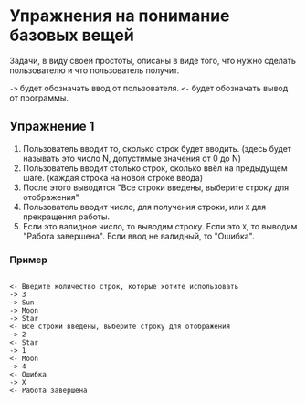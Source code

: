 # Упражнения на понимание базовых вещей

Задачи, в виду своей простоты, описаны в виде того, что нужно сделать пользователю и что пользователь получит.

`->` будет обозначать ввод от пользователя.
`<-` будет обозначать вывод от программы.

## Упражнение 1

1. Пользователь вводит то, сколько строк будет вводить. (здесь будет называть это число N, допустимые значения от 0 до N)
2. Пользователь вводит столько строк, сколько ввёл на предыдущем шаге. (каждая строка на новой строке ввода)
3. После этого выводится "Все строки введены, выберите строку для отображения"
4. Пользователь вводит число, для получения строки, или `X` для прекращения работы.
5. Если это валидное число, то выводим строку. Если это `X`, то выводим "Работа завершена". Если ввод не валидный, то "Ошибка".

### Пример

```plain

<- Введите количество строк, которые хотите использовать
-> 3 
-> Sun
-> Moon
-> Star
<- Все строки введены, выберите строку для отображения
-> 2
<- Star
-> 1
<- Moon
-> 4
<- Ошибка
-> X
<- Работа завершена

```
